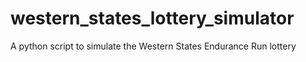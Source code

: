 # western_states_lottery_simulator
A python script to simulate the Western States Endurance Run lottery

